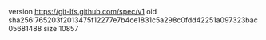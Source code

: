 version https://git-lfs.github.com/spec/v1
oid sha256:765203f2013475f12277e7b4ce1831c5a298c0fdd42251a097323bac05681488
size 10857
